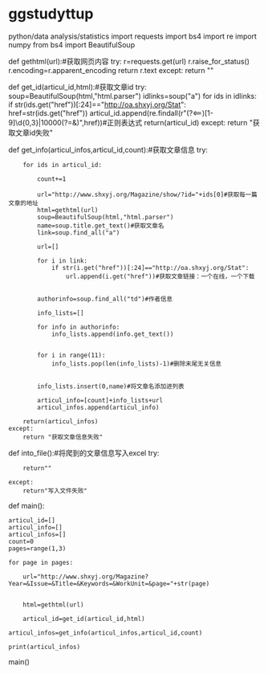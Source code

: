 # ggstudyttup
python/data analysis/statistics
import requests
import bs4
import re
import numpy
from bs4 import BeautifulSoup

def gethtml(url):#获取网页内容
        try:
           r=requests.get(url)
           r.raise_for_status()
           r.encoding=r.apparent_encoding
           return r.text
        except:
           return ""  

def get_id(articul_id,html):#获取文章id
    try:
        soup=BeautifulSoup(html,"html.parser")
        idlinks=soup("a") 
        for ids in idlinks:
            if str(ids.get("href"))[:24]=="http://oa.shxyj.org/Stat":
                href=str(ids.get("href"))
                articul_id.append(re.findall(r"(?<==)[1-9]\d{0,3}|10000(?=&)",href))#正则表达式
        return(articul_id)
    except:
        return "获取文章id失败"
    
def get_info(articul_infos,articul_id,count):#获取文章信息
    try:
        
        for ids in articul_id:
            
            count+=1
            
            url="http://www.shxyj.org/Magazine/show/?id="+ids[0]#获取每一篇文章的地址
            html=gethtml(url)
            soup=BeautifulSoup(html,"html.parser")
            name=soup.title.get_text()#获取文章名
            link=soup.find_all("a")
            
            url=[]
            
            for i in link:
                if str(i.get("href"))[:24]=="http://oa.shxyj.org/Stat":
                    url.append(i.get("href"))#获取文章链接：一个在线，一个下载
                   
            
            authorinfo=soup.find_all("td")#作者信息

            info_lists=[]
            
            for info in authorinfo:
                info_lists.append(info.get_text())
            

            for i in range(11):
                info_lists.pop(len(info_lists)-1)#删除末尾无关信息
            

            info_lists.insert(0,name)#将文章名添加进列表

            articul_info=[count]+info_lists+url
            articul_infos.append(articul_info)
        
        return(articul_infos)
    except:
        return "获取文章信息失败"

    
def into_file():#将爬到的文章信息写入excel
    try:
        
        return""
    
    except:
        return"写入文件失败"

def main():
    
    articul_id=[]
    articul_info=[]
    articul_infos=[]
    count=0
    pages=range(1,3)
    
    for page in pages:
        
        url="http://www.shxyj.org/Magazine?Year=&Issue=&Title=&Keywords=&WorkUnit=&page="+str(page)
        
        
        html=gethtml(url)
        
        articul_id=get_id(articul_id,html)
    
    articul_infos=get_info(articul_infos,articul_id,count)
        
    print(articul_infos)
    
       
main()
